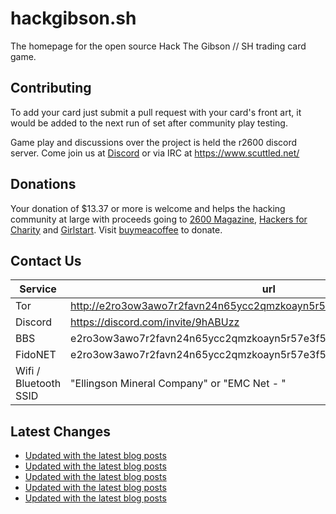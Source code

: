 # hackgibson.sh
The homepage for the open source Hack The Gibson // SH trading card game.


## Contributing

To add your card just submit a pull request with your card's front art, it would be added to the next run of set after community play testing.

Game play and discussions over the project is held the r2600 discord server. Come join us at [Discord](https://discord.com/invite/9hABUzz) or via IRC at https://www.scuttled.net/


## Donations

Your donation of $13.37 or more is welcome and helps the hacking community at large with proceeds going to [2600 Magazine](https://2600.com/), [Hackers for Charity](https://hackersforcharity.org) and [Girlstart](https://girlstart.org).  Visit [buymeacoffee](https://www.buymeacoffee.com/hackgibson.sh) to donate.


## Contact Us

Service | url
-|-
Tor | http://e2ro3ow3awo7r2favn24n65ycc2qmzkoayn5r57e3f56nvjwdcgg32ad.onion
Discord | https://discord.com/invite/9hABUzz
BBS | e2ro3ow3awo7r2favn24n65ycc2qmzkoayn5r57e3f56nvjwdcgg32ad.onion:23
FidoNET | e2ro3ow3awo7r2favn24n65ycc2qmzkoayn5r57e3f56nvjwdcgg32ad.onion:24554
Wifi / Bluetooth SSID | "Ellingson Mineral Company" or "EMC Net - <fidonet address>"

## Latest Changes
<!-- BLOG-POST-LIST:START -->
- [Updated with the latest blog posts](https://github.com/DFW2600/hackgibson.sh/commit/9938f9b1bd45a2beacab15f93f05dae4cca9925a)
- [Updated with the latest blog posts](https://github.com/DFW2600/hackgibson.sh/commit/8c6df9adb935492c0c7dff13765ec0b3eb157e71)
- [Updated with the latest blog posts](https://github.com/DFW2600/hackgibson.sh/commit/92670459cd90b610e560caa73ec820cbd23ccc81)
- [Updated with the latest blog posts](https://github.com/DFW2600/hackgibson.sh/commit/daf6d56fcad0f702bd9330a7c3297750ec1e46ac)
- [Updated with the latest blog posts](https://github.com/DFW2600/hackgibson.sh/commit/52626bf35cedc2e0d53026998cee035c2ba6fbce)
<!-- BLOG-POST-LIST:END -->
